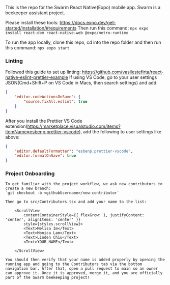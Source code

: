 This is the repo for the Swarm React Native(Expo) mobile app. Swarm is a beekeeper assistant project.

Please install these tools: https://docs.expo.dev/get-started/installation/#requirements
Then run this command: `npx expo install react-dom react-native-web @expo/metro-runtime`

To run the app locally, clone this repo, cd into the repo folder and then run this command:
`npx expo start`

### Linting
Followed this guide to set up linting: https://github.com/vasilestefirta/react-native-eslint-prettier-example
If using VS Code, go to your user settings JSON(Cmd+Shift+P on VS Code in Macs, then search settings) and add: 

```json
{
    "editor.codeActionsOnSave": {
        "source.fixAll.eslint": true
    }
}
```

After you install the Prettier VS Code extension(https://marketplace.visualstudio.com/items?itemName=esbenp.prettier-vscode), add the following to user settings like above:


```json
{
    "editor.defaultFormatter": "esbenp.prettier-vscode",
    "editor.formatOnSave": true
}
```

### Project Onboarding
    To get familiar with the project workflow, we ask new contributors to create a new branch:
    `git checkout -b <githubUsername>/new-contributor`

    Then go to src/Contributors.tsx and add your name to the list:

        <ScrollView
            contentContainerStyle={{ flexGrow: 1, justifyContent: 'center', alignItems: 'center' }}
            style={styles.scrollView}>
            <Text>Melisa Im</Text>
            <Text>Monica Lam</Text>
            <Text>Linden Chiu</Text>
            <Text>YOUR_NAME</Text>

        </ScrollView>

    You should then verify that your name is added properly by opening the running app and going to the Contributors tab via the bottom navigation bar. After that, open a pull request to main so an owner can approve it. Once it is approved, merge it, and you are officially part of the Swarm beekeeping project!